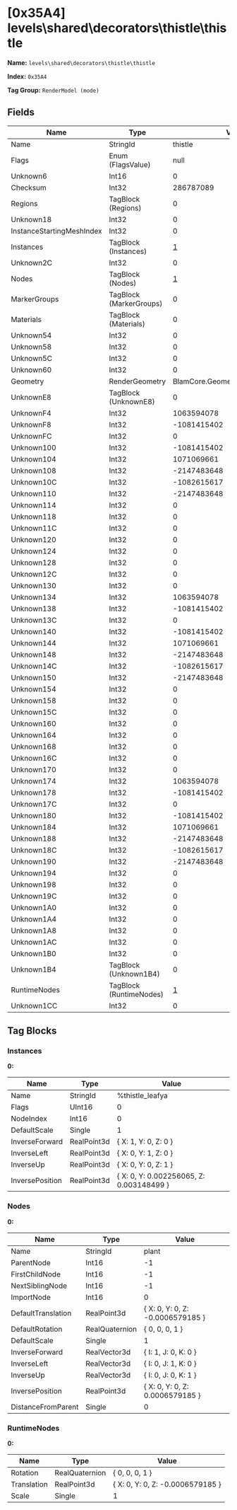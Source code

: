 # [0x35A4] levels\shared\decorators\thistle\thistle

**Name:** ```levels\shared\decorators\thistle\thistle```

**Index:** ```0x35A4```

**Tag Group:** ```RenderModel (mode)```

## Fields

Name	| Type	| Value
---	|---	|---	|
Name	|StringId	|thistle
Flags	|Enum (FlagsValue)	|null
Unknown6	|Int16	|0
Checksum	|Int32	|286787089
Regions	|TagBlock (Regions)	|0
Unknown18	|Int32	|0
InstanceStartingMeshIndex	|Int32	|0
Instances	|TagBlock (Instances)	|[1](#instances)
Unknown2C	|Int32	|0
Nodes	|TagBlock (Nodes)	|[1](#nodes)
MarkerGroups	|TagBlock (MarkerGroups)	|0
Materials	|TagBlock (Materials)	|0
Unknown54	|Int32	|0
Unknown58	|Int32	|0
Unknown5C	|Int32	|0
Unknown60	|Int32	|0
Geometry	|RenderGeometry	|BlamCore.Geometry.RenderGeometry
UnknownE8	|TagBlock (UnknownE8)	|0
UnknownF4	|Int32	|1063594078
UnknownF8	|Int32	|-1081415402
UnknownFC	|Int32	|0
Unknown100	|Int32	|-1081415402
Unknown104	|Int32	|1071069661
Unknown108	|Int32	|-2147483648
Unknown10C	|Int32	|-1082615617
Unknown110	|Int32	|-2147483648
Unknown114	|Int32	|0
Unknown118	|Int32	|0
Unknown11C	|Int32	|0
Unknown120	|Int32	|0
Unknown124	|Int32	|0
Unknown128	|Int32	|0
Unknown12C	|Int32	|0
Unknown130	|Int32	|0
Unknown134	|Int32	|1063594078
Unknown138	|Int32	|-1081415402
Unknown13C	|Int32	|0
Unknown140	|Int32	|-1081415402
Unknown144	|Int32	|1071069661
Unknown148	|Int32	|-2147483648
Unknown14C	|Int32	|-1082615617
Unknown150	|Int32	|-2147483648
Unknown154	|Int32	|0
Unknown158	|Int32	|0
Unknown15C	|Int32	|0
Unknown160	|Int32	|0
Unknown164	|Int32	|0
Unknown168	|Int32	|0
Unknown16C	|Int32	|0
Unknown170	|Int32	|0
Unknown174	|Int32	|1063594078
Unknown178	|Int32	|-1081415402
Unknown17C	|Int32	|0
Unknown180	|Int32	|-1081415402
Unknown184	|Int32	|1071069661
Unknown188	|Int32	|-2147483648
Unknown18C	|Int32	|-1082615617
Unknown190	|Int32	|-2147483648
Unknown194	|Int32	|0
Unknown198	|Int32	|0
Unknown19C	|Int32	|0
Unknown1A0	|Int32	|0
Unknown1A4	|Int32	|0
Unknown1A8	|Int32	|0
Unknown1AC	|Int32	|0
Unknown1B0	|Int32	|0
Unknown1B4	|TagBlock (Unknown1B4)	|0
RuntimeNodes	|TagBlock (RuntimeNodes)	|[1](#runtimenodes)
Unknown1CC	|Int32	|0


## Tag Blocks

### Instances

**0:**

Name	| Type	| Value
---	|---	|---	|
Name	|StringId	|%thistle_leafya
Flags	|UInt16	|0
NodeIndex	|Int16	|0
DefaultScale	|Single	|1
InverseForward	|RealPoint3d	|{ X: 1, Y: 0, Z: 0 }
InverseLeft	|RealPoint3d	|{ X: 0, Y: 1, Z: 0 }
InverseUp	|RealPoint3d	|{ X: 0, Y: 0, Z: 1 }
InversePosition	|RealPoint3d	|{ X: 0, Y: 0.002256065, Z: 0.003148499 }


### Nodes

**0:**

Name	| Type	| Value
---	|---	|---	|
Name	|StringId	|plant
ParentNode	|Int16	|-1
FirstChildNode	|Int16	|-1
NextSiblingNode	|Int16	|-1
ImportNode	|Int16	|0
DefaultTranslation	|RealPoint3d	|{ X: 0, Y: 0, Z: -0.0006579185 }
DefaultRotation	|RealQuaternion	|{ 0, 0, 0, 1 }
DefaultScale	|Single	|1
InverseForward	|RealVector3d	|{ I: 1, J: 0, K: 0 }
InverseLeft	|RealVector3d	|{ I: 0, J: 1, K: 0 }
InverseUp	|RealVector3d	|{ I: 0, J: 0, K: 1 }
InversePosition	|RealPoint3d	|{ X: 0, Y: 0, Z: 0.0006579185 }
DistanceFromParent	|Single	|0


### RuntimeNodes

**0:**

Name	| Type	| Value
---	|---	|---	|
Rotation	|RealQuaternion	|{ 0, 0, 0, 1 }
Translation	|RealPoint3d	|{ X: 0, Y: 0, Z: -0.0006579185 }
Scale	|Single	|1


